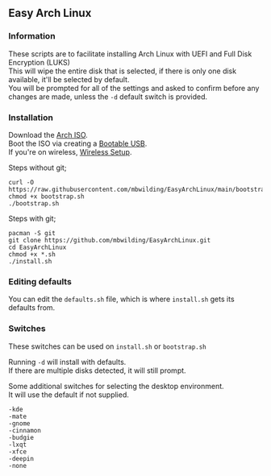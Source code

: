 ## Easy Arch Linux

### Information
These scripts are to facilitate installing Arch Linux with UEFI and Full Disk Encryption (LUKS)<br>
This will wipe the entire disk that is selected, if there is only one disk available, it'll be selected by default.<br>
You will be prompted for all of the settings and asked to confirm before any changes are made, unless the ```-d``` default switch is provided.

### Installation
Download the [Arch ISO](https://archlinux.org/download/).<br>
Boot the ISO via creating a [Bootable USB](https://wiki.archlinux.org/title/USB_flash_installation_medium).<br>
If you're on wireless, [Wireless Setup](https://wiki.archlinux.org/title/Iwd#iwctl).

Steps without git;

    curl -O https://raw.githubusercontent.com/mbwilding/EasyArchLinux/main/bootstrap.sh
    chmod +x bootstrap.sh
    ./bootstrap.sh

Steps with git;

    pacman -S git
    git clone https://github.com/mbwilding/EasyArchLinux.git
    cd EasyArchLinux
    chmod +x *.sh
    ./install.sh

### Editing defaults
You can edit the ```defaults.sh``` file, which is where ```install.sh``` gets its defaults from.

### Switches
These switches can be used on ```install.sh``` or ```bootstrap.sh```<br>

Running ```-d``` will install with defaults.<br>
If there are multiple disks detected, it will still prompt.<br>

Some additional switches for selecting the desktop environment.<br>
It will use the default if not supplied.

    -kde
    -mate
    -gnome
    -cinnamon
    -budgie
    -lxqt
    -xfce
    -deepin
    -none
